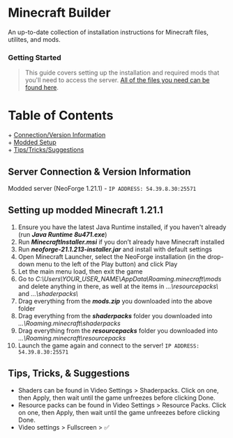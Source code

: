 # Minecraft Builder
An up-to-date collection of installation instructions for Minecraft files, utilites, and mods. 

### Getting Started 
>This guide covers setting up the installation and required mods that you'll need to access the server. [All of the files you need can be found here](https://drive.google.com/drive/folders/1cEn3LVxxaCAZCpomDuQk2tDxF8ocPCHA?usp=sharing). 

# Table of Contents
    
\+ [Connection/Version Information](#server-connection--version-information)   
\+ [Modded Setup](#setting-up-modded-minecraft-1211)  
\+ [Tips/Tricks/Suggestions](#tips-tricks--suggestions)    
  
  
## Server Connection & Version Information  
  Modded server (NeoForge 1.21.1) - `IP ADDRESS: 54.39.8.30:25571`

## Setting up modded Minecraft 1.21.1   
1. Ensure you have the latest Java Runtime installed, if you haven't already (run ***Java Runtime 8u471.exe***)  
2. Run ***MinecraftInstaller.msi*** if you don’t already have Minecraft installed  
3. Run ***neoforge-21.1.213-installer.jar*** and install with default settings  
4. Open Minecraft Launcher, select the NeoForge installation (in the drop-down menu to the left of the Play button) and click Play  
5. Let the main menu load, then exit the game  
6. Go to *C:\Users\YOUR_USER_NAME\AppData\Roaming\.minecraft\mods* and delete anything in there, as well at the items in *...\resourcepacks\\* and *...\shaderpacks\\*  
7. Drag everything from the ***mods.zip*** you downloaded into the above folder
8. Drag everything from the ***shaderpacks*** folder you downloaded into *...\Roaming\.minecraft\shaderpacks*
9. Drag everything from the ***resourcepacks*** folder you downloaded into *...\Roaming\.minecraft\resourcepacks*
10. Launch the game again and connect to the server! `IP ADDRESS: 54.39.8.30:25571`

## Tips, Tricks, & Suggestions
- Shaders can be found in Video Settings > Shaderpacks. Click on one, then Apply, then wait until the game unfreezes before clicking Done.
- Resource packs can be found in Video Settings > Resource Packs. Click on one, then Apply, then wait until the game unfreezes before clicking Done.
- Video settings > Fullscreen > ✅
